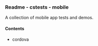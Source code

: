 ### Readme - cstests - mobile

A collection of mobile app tests and demos.

#### Contents
* cordova
